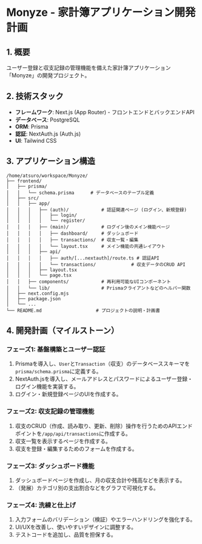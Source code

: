 # Monyze - 家計簿アプリケーション開発計画

## 1. 概要

ユーザー登録と収支記録の管理機能を備えた家計簿アプリケーション「Monyze」の開発プロジェクト。

## 2. 技術スタック

- **フレームワーク**: Next.js (App Router) - フロントエンドとバックエンドAPI
- **データベース**: PostgreSQL
- **ORM**: Prisma
- **認証**: NextAuth.js (Auth.js)
- **UI**: Tailwind CSS

## 3. アプリケーション構造

```
/home/atsuro/workspace/Monyze/
├── frontend/
│   ├── prisma/
│   │   └── schema.prisma      # データベースのテーブル定義
│   ├── src/
│   │   ├── app/
│   │   │   ├── (auth)/            # 認証関連ページ (ログイン、新規登録)
│   │   │   │   ├── login/
│   │   │   │   └── register/
│   │   │   ├── (main)/            # ログイン後のメイン機能ページ
│   │   │   │   ├── dashboard/     # ダッシュボード
│   │   │   │   ├── transactions/  # 収支一覧・編集
│   │   │   │   └── layout.tsx     # メイン機能の共通レイアウト
│   │   │   ├── api/
│   │   │   │   ├── auth/[...nextauth]/route.ts # 認証API
│   │   │   │   └── transactions/             # 収支データのCRUD API
│   │   │   ├── layout.tsx
│   │   │   └── page.tsx
│   │   ├── components/            # 再利用可能なUIコンポーネント
│   │   └── lib/                   # Prismaクライアントなどのヘルパー関数
│   ├── next.config.mjs
│   ├── package.json
│   └── ...
└── README.md                    # プロジェクトの説明・計画書
```

## 4. 開発計画（マイルストーン）

### フェーズ1: 基盤構築とユーザー認証
1. Prismaを導入し、`User`と`Transaction`（収支）のデータベーススキーマを`prisma/schema.prisma`に定義する。
2. NextAuth.jsを導入し、メールアドレスとパスワードによるユーザー登録・ログイン機能を実装する。
3. ログイン・新規登録ページのUIを作成する。

### フェーズ2: 収支記録の管理機能
1. 収支のCRUD（作成、読み取り、更新、削除）操作を行うためのAPIエンドポイントを`/app/api/transactions`に作成する。
2. 収支一覧を表示するページを作成する。
3. 収支を登録・編集するためのフォームを作成する。

### フェーズ3: ダッシュボード機能
1. ダッシュボードページを作成し、月の収支合計や残高などを表示する。
2. （発展）カテゴリ別の支出割合などをグラフで可視化する。

### フェーズ4: 洗練と仕上げ
1. 入力フォームのバリデーション（検証）やエラーハンドリングを強化する。
2. UI/UXを改善し、使いやすいデザインに調整する。
3. テストコードを追加し、品質を担保する。
